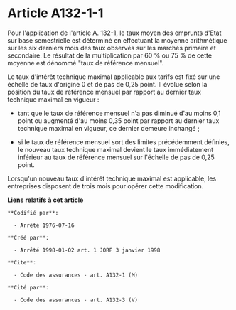 # Article A132-1-1

Pour l'application de l'article A. 132-1, le taux moyen des emprunts d'Etat sur base semestrielle est déterminé en effectuant
la moyenne arithmétique sur les six derniers mois des taux observés sur les marchés primaire et secondaire. Le résultat de la
multiplication par 60 % ou 75 % de cette moyenne est dénommé "taux de référence mensuel".

Le taux d'intérêt technique maximal applicable aux tarifs est fixé sur une échelle de taux d'origine 0 et de pas de 0,25
point. Il évolue selon la position du taux de référence mensuel par rapport au dernier taux technique maximal en vigueur :

- tant que le taux de référence mensuel n'a pas diminué d'au moins 0,1 point ou augmenté d'au moins 0,35 point par rapport au
dernier taux technique maximal en vigueur, ce dernier demeure inchangé ;

- si le taux de référence mensuel sort des limites précédemment définies, le nouveau taux technique maximal devient le taux
immédiatement inférieur au taux de référence mensuel sur l'échelle de pas de 0,25 point.

Lorsqu'un nouveau taux d'intérêt technique maximal est applicable, les entreprises disposent de trois mois pour opérer cette
modification.

**Liens relatifs à cet article**

	**Codifié par**:

	  - Arrêté 1976-07-16

	**Créé par**:

	  - Arrêté 1998-01-02 art. 1 JORF 3 janvier 1998

	**Cite**:

	  - Code des assurances - art. A132-1 (M)

	**Cité par**:

	  - Code des assurances - art. A132-3 (V)
